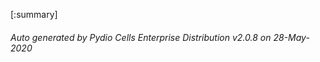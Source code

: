 






[:summary]

###### Auto generated by Pydio Cells Enterprise Distribution v2.0.8 on 28-May-2020
